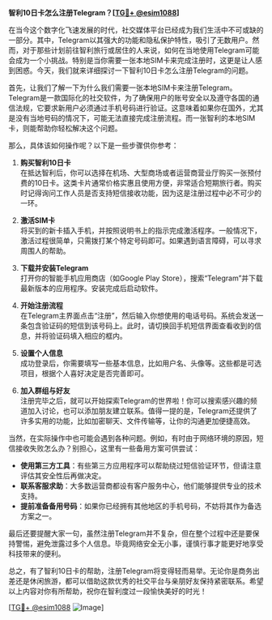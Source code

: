 **智利10日卡怎么注册Telegram？[[TG💪+ @esim1088](https://t.me/s/esim1088)]**

在当今这个数字化飞速发展的时代，社交媒体平台已经成为我们生活中不可或缺的一部分。其中，Telegram以其强大的功能和隐私保护特性，吸引了无数用户。然而，对于那些计划前往智利旅行或居住的人来说，如何在当地使用Telegram可能会成为一个小挑战。特别是当你需要一张本地SIM卡来完成注册时，这更是让人感到困惑。今天，我们就来详细探讨一下智利10日卡怎么注册Telegram的问题。

首先，让我们了解一下为什么我们需要一张本地SIM卡来注册Telegram。Telegram是一款国际化的社交软件，为了确保用户的账号安全以及遵守各国的通信法规，它要求新用户必须通过手机号码进行验证。这意味着如果你在国外，尤其是没有当地号码的情况下，可能无法直接完成注册流程。而一张智利的本地SIM卡，则能帮助你轻松解决这个问题。

那么，具体该如何操作呢？以下是一些步骤供你参考：

1. **购买智利10日卡**  
   在抵达智利后，你可以选择在机场、大型商场或者运营商营业厅购买一张预付费的10日卡。这类卡片通常价格实惠且使用方便，非常适合短期旅行者。购买时记得询问工作人员是否支持短信接收功能，因为这是注册过程中必不可少的一环。

2. **激活SIM卡**  
   将买到的新卡插入手机，并按照说明书上的指示完成激活程序。一般情况下，激活过程很简单，只需拨打某个特定号码即可。如果遇到语言障碍，可以寻求周围人的帮助。

3. **下载并安装Telegram**  
   打开你的智能手机应用商店（如Google Play Store），搜索“Telegram”并下载最新版本的应用程序。安装完成后启动软件。

4. **开始注册流程**  
   在Telegram主界面点击“注册”，然后输入你想使用的电话号码。系统会发送一条包含验证码的短信到该号码上。此时，请切换回手机短信界面查看收到的信息，并将验证码填入相应的框内。

5. **设置个人信息**  
   成功登录后，你需要填写一些基本信息，比如用户名、头像等。这些都是可选项目，根据个人喜好决定是否完善即可。

6. **加入群组与好友**  
   注册完毕之后，就可以开始探索Telegram的世界啦！你可以搜索感兴趣的频道加入讨论，也可以添加朋友建立联系。值得一提的是，Telegram还提供了许多实用的功能，比如加密聊天、文件传输等，让你的沟通更加便捷高效。

当然，在实际操作中也可能会遇到各种问题。例如，有时由于网络环境的原因，短信接收失败怎么办？别担心，这里有一些备用方案可供尝试：

- **使用第三方工具**：有些第三方应用程序可以帮助绕过短信验证环节，但请注意评估其安全性后再做决定。
- **联系客服求助**：大多数运营商都设有客户服务中心，他们能够提供专业的技术支持。
- **提前准备备用号码**：如果你已经拥有其他地区的手机号码，不妨将其作为备选方案之一。

最后还要提醒大家一句，虽然注册Telegram并不复杂，但在整个过程中还是要保持警惕，避免泄露过多个人信息。毕竟网络安全无小事，谨慎行事才能更好地享受科技带来的便利。

总之，有了智利10日卡的帮助，注册Telegram将变得轻而易举。无论你是商务出差还是休闲旅游，都可以借助这款优秀的社交平台与亲朋好友保持紧密联系。希望以上内容对你有所帮助，祝你在智利度过一段愉快美好的时光！

[[TG💪+ @esim1088](https://t.me/s/esim1088) ![Image](https://i.postimg.cc/4NQfJmqS/Snipaste-2025-05-13-00-14-12.png)]